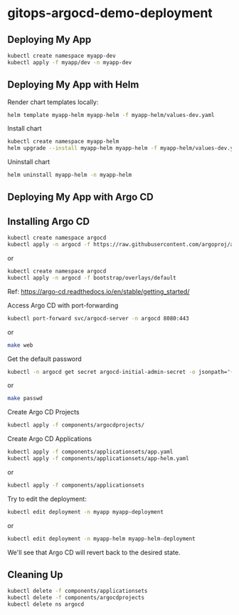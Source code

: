 # gitops-argocd-demo-deployment

## Deploying My App

```sh
kubectl create namespace myapp-dev
kubectl apply -f myapp/dev -n myapp-dev
```

## Deploying My App with Helm

Render chart templates locally:

```sh
helm template myapp-helm myapp-helm -f myapp-helm/values-dev.yaml
```

Install chart

```sh
kubectl create namespace myapp-helm
helm upgrade --install myapp-helm myapp-helm -f myapp-helm/values-dev.yaml -n myapp-helm
```

Uninstall chart

```sh
helm uninstall myapp-helm -n myapp-helm
```

## Deploying My App with Argo CD

## Installing Argo CD

```sh
kubectl create namespace argocd
kubectl apply -n argocd -f https://raw.githubusercontent.com/argoproj/argo-cd/stable/manifests/install.yaml
```

or

```sh
kubectl create namespace argocd
kubectl apply -n argocd -f bootstrap/overlays/default
```

Ref: https://argo-cd.readthedocs.io/en/stable/getting_started/

Access Argo CD with port-forwarding

```sh
kubectl port-forward svc/argocd-server -n argocd 8080:443
```

or

```sh
make web
```

Get the default password

```sh
kubectl -n argocd get secret argocd-initial-admin-secret -o jsonpath="{.data.password}" | base64 -d; echo
```

or

```sh
make passwd
```

Create Argo CD Projects

```sh
kubectl apply -f components/argocdprojects/
```

Create Argo CD Applications

```sh
kubectl apply -f components/applicationsets/app.yaml
kubectl apply -f components/applicationsets/app-helm.yaml
```

or

```sh
kubectl apply -f components/applicationsets
```

Try to edit the deployment:

```sh
kubectl edit deployment -n myapp myapp-deployment
```

or

```sh
kubectl edit deployment -n myapp-helm myapp-helm-deployment
```

We'll see that Argo CD will revert back to the desired state.

## Cleaning Up

```sh
kubectl delete -f components/applicationsets
kubectl delete -f components/argocdprojects
kubectl delete ns argocd
```

